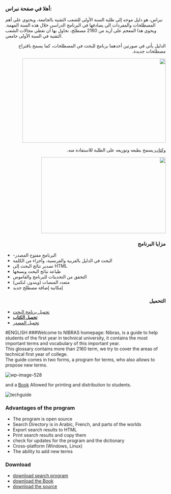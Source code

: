 
 <h3>أهلا في صفحة نبراس:</h3>

<p>نبراس، هو دليل موجه إلى طلبة السنة الأولى للشعب التقنية بالجامعة، ويحتوي على أهم المصطلحات والمفردات الي يصادفها في البرنامج الدراسي خلال هذه السنة المهمة.
ويحوي هذا المعجم على أزيد من 2160 مصطلح، نحاول بها أن نغطي مجالات الشعب التقنية في السنة الأولى جامعي.</p>
 

<p dir="RTL">الدليل يأتي في صورتين أحدهما برنامج للبحث في المصطلحات، كما يسمح باقتراح مصطلحات جديدة.</p>
<p dir="RTL"><a href="http://tahadz.files.wordpress.com/2012/09/nibras.png"><img class="aligncenter size-full wp-image-528" title="NIBRAS" src="http://tahadz.files.wordpress.com/2012/09/nibras.png" alt="" width="450" height="265"></a></p>
<p dir="RTL"><a href="http://sourceforge.net/projects/nibras/files/Nibras-StudentGuideTech0.3.pdf/download">وكتاب </a> يسمح بطبعه وتوزيعه على الطلبة للاستفادة منه.<!--more--></p>
<p dir="RTL"><a href="http://tahadz.files.wordpress.com/2012/07/techguide.png"><img class="aligncenter size-full wp-image-513" title="techguide" src="http://tahadz.files.wordpress.com/2012/07/techguide.png" alt="" width="391" height="239"></a></p>
<h3 dir="RTL">مزايا البرنامج</h3>

<ul>
	<li>-البرنامج مفتوح المصدر</li>
	<li>البحث في الدليل بالعربية والفرنسية، وأجزاء من الكلمة</li>
	<li>تصدير نتائج البحث إلى HTML</li>
	<li>طباعة نتائج البحث ونسخها</li>
	<li>التحقق من التحديثات للبرنامج والقاموس</li>
	<li> متعدد المنصات (ويندوز، لنكس)</li>
	<li>إمكانية إضافة مصطلح جديد</li>
</ul>
<h3 dir="RTL">التحميل </h3>

<ul>
	<li><a href="http://sourceforge.net/projects/nibras/files">تحميل برنامج البحث</a></li>
	<li><a href="http://sourceforge.net/projects/nibras/files/Nibras-StudentGuideTech0.3.pdf/download"><strong>تحميل  الكتاب</strong></a></li>
	<li><a href="https://github.com/01walid/Nibras">تحميل المصدر</a></li>
</ul> 

#ENGLISH
###Welcome to  NIBRAS homepage:
Nibras, is a guide to help students of the first year in technical university, it contains the most important terms and vocabulary of this important year. <br> This glossary contains more than 2160 term, we try to cover the areas of technical first year of college.<br> The guide comes in two forms, a program for terms, who also allows to propose new terms.


![wp-image-528](http://tahadz.files.wordpress.com/2012/09/nibras.png)

 and a [Book](http://sourceforge.net/projects/nibras/files/Nibras-StudentGuideTech0.3.pdf/download)  Allowed for printing and distribution to students.

![techguide](http://tahadz.files.wordpress.com/2012/07/techguide.png)


### Advantages of the program  
 
* The program is open source  
* Search Directory is in Arabic, French, and parts of the worlds  
* Export search results to HTML  
* Print search results and copy them  
* check for updates for the program and the dictionary  
* Cross-platform (Windows, Linux)  
* The ability to add new terms  


### Download  
 
* [download search program](http://sourceforge.net/projects/nibras/files)
* [download the Book](http://sourceforge.net/projects/nibras/files/Nibras-StudentGuideTech0.3.pdf/download) 
* [download the source](https://github.com/01walid/Nibras)  
